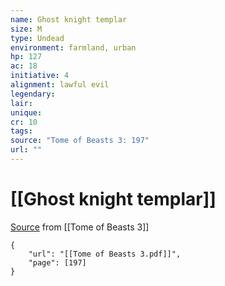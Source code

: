 ```yaml
---
name: Ghost knight templar
size: M
type: Undead
environment: farmland, urban
hp: 127
ac: 18
initiative: 4
alignment: lawful evil
legendary: 
lair: 
unique: 
cr: 10
tags: 
source: "Tome of Beasts 3: 197"
url: ""
---
```

# [[Ghost knight templar]]

[Source](zotero://open-pdf/library/items/BLGR9HVR?page=197) from [[Tome of Beasts 3]]

```pdf
{
	"url": "[[Tome of Beasts 3.pdf]]",
	"page": [197]
}
```

